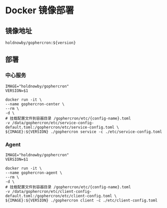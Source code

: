 # Docker 镜像部署

## 镜像地址

`holdnowby/gophercron:${version}`

## 部署

### 中心服务

```shell
IMAGE="holdnowby/gophercron"
VERSION=$1

docker run -it \
--name gophercron-center \
--rm \
-d \
# 挂载配置文件到容器目录 /gophercron/etc/{config-name}.toml
-v /data/gophercron/etc/service-config-default.toml:/gophercron/etc/service-config.toml \
${IMAGE}:${VERSION} ./gophercron service -c ./etc/service-config.toml
```

### Agent

```shell
IMAGE="holdnowby/gophercron"
VERSION=$1

docker run -it \
--name gophercron-agent \
--rm \
-d \
# 挂载配置文件到容器目录 /gophercron/etc/{config-name}.toml
-v /data/gophercron/etc/client-config-default.toml:/gophercron/etc/client-config.toml \
${IMAGE}:${VERSION} ./gophercron client -c ./etc/client-config.toml
```
